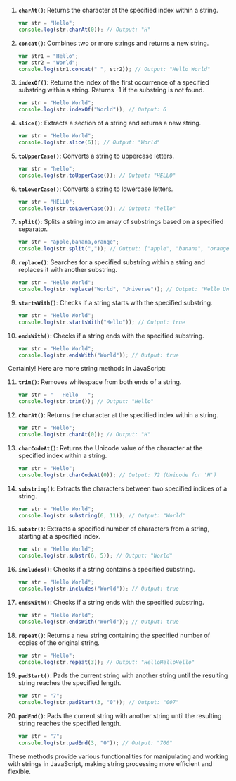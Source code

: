 

1. **`charAt()`**: Returns the character at the specified index within a string.

   ```javascript
   var str = "Hello";
   console.log(str.charAt(0)); // Output: "H"
   ```

2. **`concat()`**: Combines two or more strings and returns a new string.

   ```javascript
   var str1 = "Hello";
   var str2 = "World";
   console.log(str1.concat(" ", str2)); // Output: "Hello World"
   ```

3. **`indexOf()`**: Returns the index of the first occurrence of a specified substring within a string. Returns -1 if the substring is not found.

   ```javascript
   var str = "Hello World";
   console.log(str.indexOf("World")); // Output: 6
   ```

4. **`slice()`**: Extracts a section of a string and returns a new string.

   ```javascript
   var str = "Hello World";
   console.log(str.slice(6)); // Output: "World"
   ```

5. **`toUpperCase()`**: Converts a string to uppercase letters.

   ```javascript
   var str = "hello";
   console.log(str.toUpperCase()); // Output: "HELLO"
   ```

6. **`toLowerCase()`**: Converts a string to lowercase letters.

   ```javascript
   var str = "HELLO";
   console.log(str.toLowerCase()); // Output: "hello"
   ```

7. **`split()`**: Splits a string into an array of substrings based on a specified separator.

   ```javascript
   var str = "apple,banana,orange";
   console.log(str.split(",")); // Output: ["apple", "banana", "orange"]
   ```

8. **`replace()`**: Searches for a specified substring within a string and replaces it with another substring.

   ```javascript
   var str = "Hello World";
   console.log(str.replace("World", "Universe")); // Output: "Hello Universe"
   ```

9. **`startsWith()`**: Checks if a string starts with the specified substring.

   ```javascript
   var str = "Hello World";
   console.log(str.startsWith("Hello")); // Output: true
   ```

10. **`endsWith()`**: Checks if a string ends with the specified substring.

    ```javascript
    var str = "Hello World";
    console.log(str.endsWith("World")); // Output: true
    ```

Certainly! Here are more string methods in JavaScript:

11. **`trim()`**: Removes whitespace from both ends of a string.

    ```javascript
    var str = "   Hello   ";
    console.log(str.trim()); // Output: "Hello"
    ```

12. **`charAt()`**: Returns the character at the specified index within a string.

    ```javascript
    var str = "Hello";
    console.log(str.charAt(0)); // Output: "H"
    ```

13. **`charCodeAt()`**: Returns the Unicode value of the character at the specified index within a string.

    ```javascript
    var str = "Hello";
    console.log(str.charCodeAt(0)); // Output: 72 (Unicode for 'H')
    ```

14. **`substring()`**: Extracts the characters between two specified indices of a string.

    ```javascript
    var str = "Hello World";
    console.log(str.substring(6, 11)); // Output: "World"
    ```

15. **`substr()`**: Extracts a specified number of characters from a string, starting at a specified index.

    ```javascript
    var str = "Hello World";
    console.log(str.substr(6, 5)); // Output: "World"
    ```

16. **`includes()`**: Checks if a string contains a specified substring.

    ```javascript
    var str = "Hello World";
    console.log(str.includes("World")); // Output: true
    ```

17. **`endsWith()`**: Checks if a string ends with the specified substring.

    ```javascript
    var str = "Hello World";
    console.log(str.endsWith("World")); // Output: true
    ```

18. **`repeat()`**: Returns a new string containing the specified number of copies of the original string.

    ```javascript
    var str = "Hello";
    console.log(str.repeat(3)); // Output: "HelloHelloHello"
    ```

19. **`padStart()`**: Pads the current string with another string until the resulting string reaches the specified length.

    ```javascript
    var str = "7";
    console.log(str.padStart(3, "0")); // Output: "007"
    ```

20. **`padEnd()`**: Pads the current string with another string until the resulting string reaches the specified length.

    ```javascript
    var str = "7";
    console.log(str.padEnd(3, "0")); // Output: "700"
    ```

These methods provide various functionalities for manipulating and working with strings in JavaScript, making string processing more efficient and flexible.